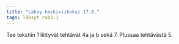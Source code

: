 ```yaml
---
title: "Läksy keskiviikoksi 17.8."
tags: läksyt rub3.1
---
```


Tee tekstiin 1 liittyvät tehtävät 4a ja b sekä 7. Plussaa tehtävästä 5.